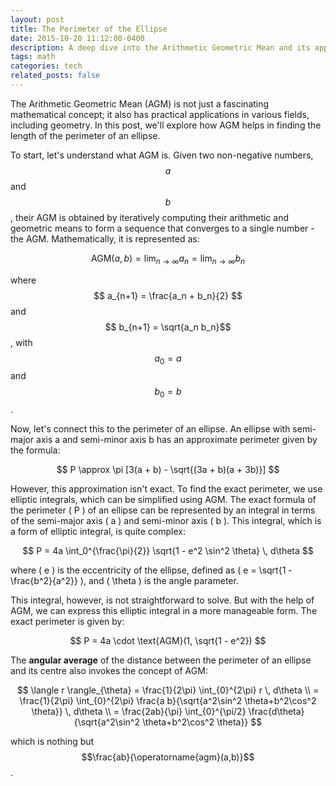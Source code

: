 ```yaml
---
layout: post
title: The Perimeter of the Ellipse
date: 2015-10-20 11:12:00-0400
description: A deep dive into the Arithmetic Geometric Mean and its application in calculating the ellipse's perimeter
tags: math
categories: tech
related_posts: false
---
```


The Arithmetic Geometric Mean (AGM) is not just a fascinating mathematical concept; it also has practical applications in various fields, including geometry. In this post, we'll explore how AGM helps in finding the length of the perimeter of an ellipse.

To start, let's understand what AGM is. Given two non-negative numbers, $$a$$ and $$b$$, their AGM is obtained by iteratively computing their arithmetic and geometric means to form a sequence that converges to a single number - the AGM. Mathematically, it is represented as:

$$
\text{AGM}(a, b) = \lim_{n \to \infty} a_n = \lim_{n \to \infty} b_n
$$

where $$ a_{n+1} = \frac{a_n + b_n}{2} $$ and $$ b_{n+1} = \sqrt{a_n b_n}$$, with $$ a_0 = a$$ and $$ b_0 = b$$.

Now, let's connect this to the perimeter of an ellipse. An ellipse with semi-major axis a and semi-minor axis b has an approximate perimeter given by the formula:

$$
P \approx \pi [3(a + b) - \sqrt{(3a + b)(a + 3b)}]
$$

However, this approximation isn't exact. To find the exact perimeter, we use elliptic integrals, which can be simplified using AGM. The exact formula of the perimeter \( P \) of an ellipse can be represented by an integral in terms of the semi-major axis \( a \) and semi-minor axis \( b \). This integral, which is a form of elliptic integral, is quite complex:

$$
P = 4a \int_0^{\frac{\pi}{2}} \sqrt{1 - e^2 \sin^2 \theta} \, d\theta
$$

where \( e \) is the eccentricity of the ellipse, defined as \( e = \sqrt{1 - \frac{b^2}{a^2}} \), and \( \theta \) is the angle parameter.

This integral, however, is not straightforward to solve. But with the help of AGM, we can express this elliptic integral in a more manageable form. The exact perimeter is given by:

$$
P = 4a \cdot \text{AGM}(1, \sqrt{1 - e^2})
$$

The **angular average** of the distance between the perimeter of an ellipse and its centre also invokes the concept of AGM:

$$
  \langle r \rangle_{\theta} 
  = \frac{1}{2\pi} \int_{0}^{2\pi} r \, d\theta \\
  = \frac{1}{2\pi}
  \int_{0}^{2\pi} \frac{a b}{\sqrt{a^2\sin^2 \theta+b^2\cos^2 \theta}} \, d\theta \\
  = \frac{2ab}{\pi}
  \int_{0}^{\pi/2} \frac{d\theta}{\sqrt{a^2\sin^2 \theta+b^2\cos^2 \theta}}
$$

which is nothing but $$\frac{ab}{\operatorname{agm}(a,b)}$$.